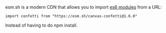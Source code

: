 
esm.sh is a modern CDN that allows you to import [es6 modules](https://developer.mozilla.org/en-US/docs/Web/JavaScript/Guide/Modules) from a URL:

```
import confetti from "https://esm.sh/canvas-confetti@1.6.0"
```

Instead of having to do npm install.
